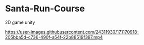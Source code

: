 # Santa-Run-Course
2D game  unity


https://user-images.githubusercontent.com/24311930/171170918-205bba5d-c736-490f-a54f-22b88519f397.mp4

